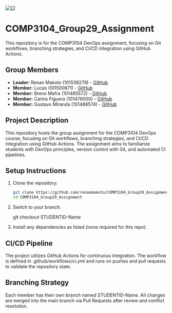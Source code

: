 [![CI](https://github.com/renanmakoto/COMP3104_Group29_Assignment/actions/workflows/ci.yml/badge.svg?branch=main)](https://github.com/renanmakoto/COMP3104_Group29_Assignment/actions/workflows/ci.yml)


# COMP3104_Group29_Assignment

This repository is for the COMP3104 DevOps assignment, focusing on Git workflows, branching strategies, and CI/CD integration using GitHub Actions.

## Group Members
- **Leader:** Renan Makoto (101536279) - [GitHub](https://github.com/renanmakoto)
- **Member:** Lucas (101500671) - [GitHub](https://github.com/Stuaarts)
- **Member:** Breno Mafra (101485572) - [GitHub](https://github.com/BrenoMafra13)
- **Member:** Carlos Figuera (101476000) - [GitHub](https://github.com/101476000)
- **Member:** Gustavo Miranda (101488574) - [GitHub](https://github.com/GustavoMiranda2)

## Project Description
This repository hosts the group assignment for the COMP3104 DevOps course, focusing on Git workflows, branching strategies, and CI/CD integration using GitHub Actions. The assignment aims to familiarize students with DevOps principles, version control with Git, and automated CI pipelines.

## Setup Instructions
1. Clone the repository:
   ```bash
   git clone https://github.com/renanmakoto/COMP3104_Group29_Assignment.git
   cd COMP3104_Group29_Assignment

2. Switch to your branch:

    git checkout STUDENTID-Name

3. Install any dependencies as listed (none required for this repo).


## CI/CD Pipeline

The project utilizes GitHub Actions for continuous integration.
The workflow is defined in .github/workflows/ci.yml and runs on pushes and pull requests to validate the repository state.


## Branching Strategy

Each member has their own branch named STUDENTID-Name.
All changes are merged into the main branch via Pull Requests after review and conflict resolution.

